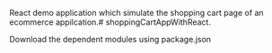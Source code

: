 React demo application which simulate the shopping cart page of an ecommerce appilcation.# shoppingCartAppWithReact.

Download the dependent modules using package.json
